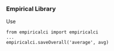 ### Empirical Library

Use

    from empiricalci import empiricalci
    ...
    empiricalci.saveOverall('average', avg)